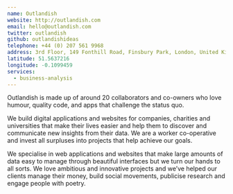 ```yaml
---
name: Outlandish
website: http://outlandish.com
email: hello@outlandish.com
twitter: outlandish
github: outlandishideas
telephone: +44 (0) 207 561 9968
address: 3rd Floor, 149 Fonthill Road, Finsbury Park, London, United Kingdom, N4 3HF
latitude: 51.5637216
longitude: -0.1099459
services:
  - business-analysis
---
```

Outlandish is made up of around 20 collaborators and co-owners who love humour, quality code, and apps that challenge the status quo.

We build digital applications and websites for companies, charities and universities that make their lives easier and help them to discover and communicate new insights from their data. We are a worker co-operative and invest all surpluses into projects that help achieve our goals.

We specialise in web applications and websites that make large amounts of data easy to manage through beautiful interfaces but we turn our hands to all sorts. We love ambitious and innovative projects and we’ve helped our clients manage their money, build social movements, publicise research and engage people with poetry.
